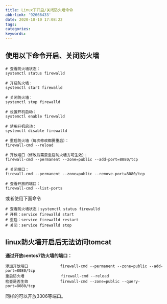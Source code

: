 ```yaml
---
title: Linux下开启/关闭防火墙命令
abbrlink: '92666433'
date: 2020-10-10 17:08:22
tags:
categories:
keywords:
---
```


## 使用以下命令开启、关闭防火墙

   ```
# 查看防火墙状态： 
systemctl status firewalld

# 开启防火墙： 
systemctl start firewalld

# 关闭防火墙：
systemctl stop firewalld

# 设置开机启动：
systemctl enable firewalld

# 禁用开机启动：
systemctl disable firewalld

# 重启防火墙（每次修改都要重启）：
firewall-cmd --reload

# 开放端口（修改后需要重启防火墙方可生效）：
firewall-cmd --permanent --zone=public --add-port=8080/tcp

# 关闭端口：
firewall-cmd --permanent --zone=public --remove-port=8080/tcp

# 查看开放的端口： 
firewall-cmd --list-ports
   ```

或者使用下面命令

   ```
# 查看防火墙状态：systemctl status firewalld
# 开启：service firewalld start
# 重启：service firewalld restart
# 关闭：service firewalld stop
   ```

## linux防火墙开启后无法访问tomcat

**通过开放centos7防火墙的端口：**

```
添加开放端口   			firewall-cmd --permanent --zone=public --add-port=8080/tcp
重启防火墙		  		 firewall-cmd --reload
检查是否生效   			firewall-cmd --zone=public --query-port=8080/tcp
```

同样的可以开放3306等端口。


